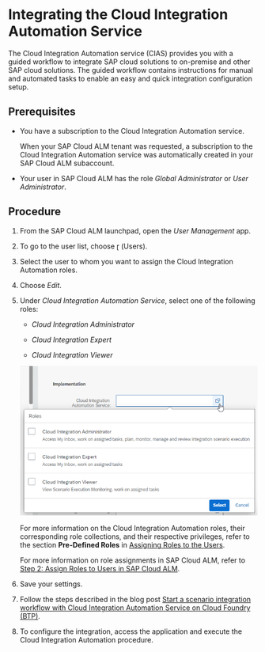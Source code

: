 <!-- loioeafcc2fc483f4d6896dfeff7a6d26a84 -->

<link rel="stylesheet" type="text/css" href="../css/sap-icons.css"/>

# Integrating the Cloud Integration Automation Service

The Cloud Integration Automation service \(CIAS\) provides you with a guided workflow to integrate SAP cloud solutions to on-premise and other SAP cloud solutions. The guided workflow contains instructions for manual and automated tasks to enable an easy and quick integration configuration setup.



<a name="loioeafcc2fc483f4d6896dfeff7a6d26a84__section_ub4_zxm_y5b"/>

## Prerequisites

-   You have a subscription to the Cloud Integration Automation service.

    When your SAP Cloud ALM tenant was requested, a subscription to the Cloud Integration Automation service was automatically created in your SAP Cloud ALM subaccount.

-   Your user in SAP Cloud ALM has the role *Global Administrator* or *User Administrator*.




<a name="loioeafcc2fc483f4d6896dfeff7a6d26a84__section_yjz_zxm_y5b"/>

## Procedure

1.  From the SAP Cloud ALM launchpad, open the *User Management* app.

2.  To go to the user list, choose <span class="SAP-icons"></span> \(Users\).

3.  Select the user to whom you want to assign the Cloud Integration Automation roles.

4.  Choose *Edit*.

5.  Under *Cloud Integration Automation Service*, select one of the following roles:

    -   *Cloud Integration Administrator*

    -   *Cloud Integration Expert*

    -   *Cloud Integration Viewer*


     ![Roles required for the Cloud Integration Automation service](images/SUI-CIAS_Roles_3c32918.png) 

    For more information on the Cloud Integration Automation roles, their corresponding role collections, and their respective privileges, refer to the section **Pre-Defined Roles** in [Assigning Roles to the Users](https://help.sap.com/docs/Cloud%20Integration%20Automation%20Service/edfa11059aca499892c08168fd68d97d/9ad530a11cc7412e897552078908807d.html?locale=en-US).

    For more information on role assignments in SAP Cloud ALM, refer to [Step 2: Assign Roles to Users in SAP Cloud ALM](../01_required_setup/step-2-assign-roles-to-users-in-sap-cloud-alm-7304b17.md).

6.  Save your settings.

7.  Follow the steps described in the blog post [Start a scenario integration workflow with Cloud Integration Automation Service on Cloud Foundry \(BTP\)](https://blogs.sap.com/2021/08/24/start-a-scenario-integration-workflow-with-could-integration-automation-service-on-cloud-foundry-btp/).

8.  To configure the integration, access the application and execute the Cloud Integration Automation procedure.


